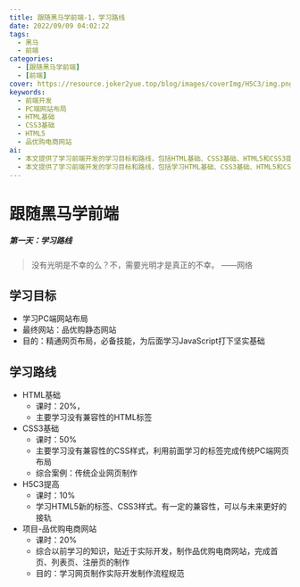 ```yaml
---
title: 跟随黑马学前端-1，学习路线
date: 2022/09/09 04:02:22
tags:
  - 黑马
  - 前端
categories:
  - [跟随黑马学前端]
  - [前端]
cover: https://resource.joker2yue.top/blog/images/coverImg/H5C3/img.png
keywords:
  - 前端开发
  - PC端网站布局
  - HTML基础
  - CSS3基础
  - HTML5
  - 品优购电商网站
ai:
  - 本文提供了学习前端开发的学习目标和路线，包括HTML基础、CSS3基础、HTML5和CSS3提高以及一个实际项目——品优购电商网站的制作。
  - 本文提供了学习前端开发的学习目标和路线，包括学习HTML基础、CSS3基础、HTML5和CSS3进阶知识，并通过制作一个品优购电商网站项目来综合应用所学知识，打下坚实的前端开发基础。
---
```

# 跟随黑马学前端

##### 第一天：学习路线

> 没有光明是不幸的么？不，需要光明才是真正的不幸。		——网络



## 学习目标

* 学习PC端网站布局
* 最终网站：品优购静态网站
* 目的：精通网页布局，必备技能，为后面学习JavaScript打下坚实基础



## 学习路线

* HTML基础
  * 课时：20%，
  * 主要学习没有兼容性的HTML标签
* CSS3基础
  * 课时：50%
  * 主要学习没有兼容性的CSS样式，利用前面学习的标签完成传统PC端网页布局
  * 综合案例：传统企业网页制作
* H5C3提高
  * 课时：10%
  * 学习HTML5新的标签、CSS3样式。有一定的兼容性，可以与未来更好的接轨
* 项目-品优购电商网站
  * 课时：20%
  * 综合以前学习的知识，贴近于实际开发，制作品优购电商网站，完成首页、列表页、注册页的制作
  * 目的：学习网页制作实际开发制作流程规范